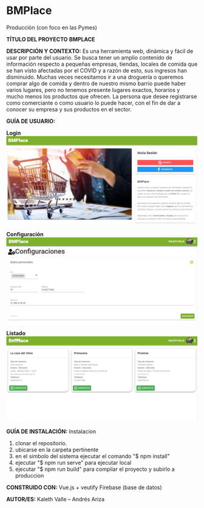 # BMPlace
Producción (con foco en las Pymes)

**TÍTULO DEL PROYECTO**
**BMPLACE**

**DESCRIPCIÓN Y CONTEXTO:**
 Es una herramienta web, dinámica y fácil de usar por parte del usuario. Se busca tener un amplio contenido de información respecto a pequeñas empresas, tiendas, locales de comida que se han visto afectadas por el COVID y a razón de esto, sus ingresos han disminuido. Muchas veces necesitamos ir a una droguería o queremos comprar algo de comida y dentro de nuestro mismo barrio puede haber varios lugares, pero no tenemos presente lugares exactos, horarios y mucho menos los productos que ofrecen. 
La persona que desee registrarse como comerciante o como usuario lo puede hacer, con el fin de dar a conocer su empresa y sus productos en el sector.

**GUÍA DE USUARIO:**

**Login**
![alt text](https://github.com/andresariza10/BMPlace/blob/master/bmplace1.jpeg)

**Configuración**
![alt text](https://github.com/andresariza10/BMPlace/blob/master/bmplace2.jpeg)

**Listado**
![alt text](https://github.com/andresariza10/BMPlace/blob/master/bmplace3.jpeg)

**GUÍA DE INSTALACIÓN:** 
Instalacion
1. clonar el repositorio.
2. ubicarse en la carpeta pertinente
3. en el simbolo del sistema ejecutar el comando "$ npm install"
4. ejecutar "$ npm run serve" para ejecutar local
5. ejecutar "$ npm run build" para compilar el proyecto y subirlo a produccion

**CONSTRUIDO CON:**
 Vue.js + veutify
Firebase (base de datos)

**AUTOR/ES:**
Kaleth Valle – Andrés Ariza

